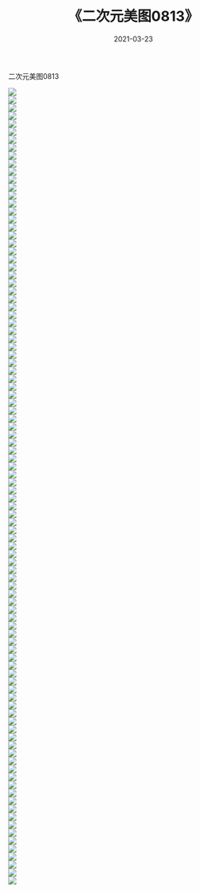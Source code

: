 ﻿---
layout: post
title:  《二次元美图0813》
date:   2021-03-23
img: http://imgx.orgx.ga/二次元/2021/二次元美图0813/000.jpg
categories: [美女, 清纯, 唯美]
---

二次元美图0813

 ![](http://imgx.orgx.ga/二次元/2021/二次元美图0813/001.png) <br>![](http://imgx.orgx.ga/二次元/2021/二次元美图0813/002.png) <br>![](http://imgx.orgx.ga/二次元/2021/二次元美图0813/003.png) <br>![](http://imgx.orgx.ga/二次元/2021/二次元美图0813/004.png) <br>![](http://imgx.orgx.ga/二次元/2021/二次元美图0813/005.png) <br>![](http://imgx.orgx.ga/二次元/2021/二次元美图0813/006.png) <br>![](http://imgx.orgx.ga/二次元/2021/二次元美图0813/007.png) <br>![](http://imgx.orgx.ga/二次元/2021/二次元美图0813/008.png) <br>![](http://imgx.orgx.ga/二次元/2021/二次元美图0813/009.png) <br>![](http://imgx.orgx.ga/二次元/2021/二次元美图0813/010.png) <br>![](http://imgx.orgx.ga/二次元/2021/二次元美图0813/011.png) <br>![](http://imgx.orgx.ga/二次元/2021/二次元美图0813/012.png) <br>![](http://imgx.orgx.ga/二次元/2021/二次元美图0813/013.png) <br>![](http://imgx.orgx.ga/二次元/2021/二次元美图0813/014.png) <br>![](http://imgx.orgx.ga/二次元/2021/二次元美图0813/015.png) <br>![](http://imgx.orgx.ga/二次元/2021/二次元美图0813/016.png) <br>![](http://imgx.orgx.ga/二次元/2021/二次元美图0813/017.png) <br>![](http://imgx.orgx.ga/二次元/2021/二次元美图0813/018.png) <br>![](http://imgx.orgx.ga/二次元/2021/二次元美图0813/019.png) <br>![](http://imgx.orgx.ga/二次元/2021/二次元美图0813/020.png) <br>![](http://imgx.orgx.ga/二次元/2021/二次元美图0813/021.png) <br>![](http://imgx.orgx.ga/二次元/2021/二次元美图0813/022.png) <br>![](http://imgx.orgx.ga/二次元/2021/二次元美图0813/023.png) <br>![](http://imgx.orgx.ga/二次元/2021/二次元美图0813/024.png) <br>![](http://imgx.orgx.ga/二次元/2021/二次元美图0813/025.png) <br>![](http://imgx.orgx.ga/二次元/2021/二次元美图0813/026.png) <br>![](http://imgx.orgx.ga/二次元/2021/二次元美图0813/027.png) <br>![](http://imgx.orgx.ga/二次元/2021/二次元美图0813/028.png) <br>![](http://imgx.orgx.ga/二次元/2021/二次元美图0813/029.png) <br>![](http://imgx.orgx.ga/二次元/2021/二次元美图0813/030.png) <br>![](http://imgx.orgx.ga/二次元/2021/二次元美图0813/031.png) <br>![](http://imgx.orgx.ga/二次元/2021/二次元美图0813/032.png) <br>![](http://imgx.orgx.ga/二次元/2021/二次元美图0813/033.png) <br>![](http://imgx.orgx.ga/二次元/2021/二次元美图0813/034.png) <br>![](http://imgx.orgx.ga/二次元/2021/二次元美图0813/035.png) <br>![](http://imgx.orgx.ga/二次元/2021/二次元美图0813/036.png) <br>![](http://imgx.orgx.ga/二次元/2021/二次元美图0813/037.png) <br>![](http://imgx.orgx.ga/二次元/2021/二次元美图0813/038.png) <br>![](http://imgx.orgx.ga/二次元/2021/二次元美图0813/039.png) <br>![](http://imgx.orgx.ga/二次元/2021/二次元美图0813/040.png) <br>![](http://imgx.orgx.ga/二次元/2021/二次元美图0813/041.png) <br>![](http://imgx.orgx.ga/二次元/2021/二次元美图0813/042.png) <br>![](http://imgx.orgx.ga/二次元/2021/二次元美图0813/043.png) <br>![](http://imgx.orgx.ga/二次元/2021/二次元美图0813/044.png) <br>![](http://imgx.orgx.ga/二次元/2021/二次元美图0813/045.png) <br>![](http://imgx.orgx.ga/二次元/2021/二次元美图0813/046.png) <br>![](http://imgx.orgx.ga/二次元/2021/二次元美图0813/047.png) <br>![](http://imgx.orgx.ga/二次元/2021/二次元美图0813/048.png) <br>![](http://imgx.orgx.ga/二次元/2021/二次元美图0813/049.png) <br>![](http://imgx.orgx.ga/二次元/2021/二次元美图0813/050.png) <br>![](http://imgx.orgx.ga/二次元/2021/二次元美图0813/051.png) <br>![](http://imgx.orgx.ga/二次元/2021/二次元美图0813/052.png) <br>![](http://imgx.orgx.ga/二次元/2021/二次元美图0813/053.png) <br>![](http://imgx.orgx.ga/二次元/2021/二次元美图0813/054.png) <br>![](http://imgx.orgx.ga/二次元/2021/二次元美图0813/055.png) <br>![](http://imgx.orgx.ga/二次元/2021/二次元美图0813/056.png) <br>![](http://imgx.orgx.ga/二次元/2021/二次元美图0813/057.png) <br>![](http://imgx.orgx.ga/二次元/2021/二次元美图0813/058.png) <br>![](http://imgx.orgx.ga/二次元/2021/二次元美图0813/059.png) <br>![](http://imgx.orgx.ga/二次元/2021/二次元美图0813/060.png) <br>![](http://imgx.orgx.ga/二次元/2021/二次元美图0813/061.png) <br>![](http://imgx.orgx.ga/二次元/2021/二次元美图0813/062.png) <br>![](http://imgx.orgx.ga/二次元/2021/二次元美图0813/063.png) <br>![](http://imgx.orgx.ga/二次元/2021/二次元美图0813/064.png) <br>![](http://imgx.orgx.ga/二次元/2021/二次元美图0813/065.png) <br>![](http://imgx.orgx.ga/二次元/2021/二次元美图0813/066.png) <br>![](http://imgx.orgx.ga/二次元/2021/二次元美图0813/067.png) <br>![](http://imgx.orgx.ga/二次元/2021/二次元美图0813/068.png) <br>![](http://imgx.orgx.ga/二次元/2021/二次元美图0813/069.png) <br>![](http://imgx.orgx.ga/二次元/2021/二次元美图0813/070.png) <br>![](http://imgx.orgx.ga/二次元/2021/二次元美图0813/071.png) <br>![](http://imgx.orgx.ga/二次元/2021/二次元美图0813/072.png) <br>![](http://imgx.orgx.ga/二次元/2021/二次元美图0813/073.png) <br>![](http://imgx.orgx.ga/二次元/2021/二次元美图0813/074.png) <br>![](http://imgx.orgx.ga/二次元/2021/二次元美图0813/075.png) <br>![](http://imgx.orgx.ga/二次元/2021/二次元美图0813/076.png) <br>![](http://imgx.orgx.ga/二次元/2021/二次元美图0813/077.png) <br>![](http://imgx.orgx.ga/二次元/2021/二次元美图0813/078.png) <br>![](http://imgx.orgx.ga/二次元/2021/二次元美图0813/079.png) <br>![](http://imgx.orgx.ga/二次元/2021/二次元美图0813/080.png) <br>![](http://imgx.orgx.ga/二次元/2021/二次元美图0813/081.png) <br>![](http://imgx.orgx.ga/二次元/2021/二次元美图0813/082.png) <br>![](http://imgx.orgx.ga/二次元/2021/二次元美图0813/083.png) <br>![](http://imgx.orgx.ga/二次元/2021/二次元美图0813/084.png) <br>![](http://imgx.orgx.ga/二次元/2021/二次元美图0813/085.png) <br>![](http://imgx.orgx.ga/二次元/2021/二次元美图0813/086.png) <br>![](http://imgx.orgx.ga/二次元/2021/二次元美图0813/087.png) <br>![](http://imgx.orgx.ga/二次元/2021/二次元美图0813/088.png) <br>![](http://imgx.orgx.ga/二次元/2021/二次元美图0813/089.png) <br>![](http://imgx.orgx.ga/二次元/2021/二次元美图0813/090.png) <br>![](http://imgx.orgx.ga/二次元/2021/二次元美图0813/091.png) <br>![](http://imgx.orgx.ga/二次元/2021/二次元美图0813/092.png) <br>![](http://imgx.orgx.ga/二次元/2021/二次元美图0813/093.png) <br>![](http://imgx.orgx.ga/二次元/2021/二次元美图0813/094.png) <br>![](http://imgx.orgx.ga/二次元/2021/二次元美图0813/095.png) <br>![](http://imgx.orgx.ga/二次元/2021/二次元美图0813/096.png) <br>![](http://imgx.orgx.ga/二次元/2021/二次元美图0813/097.png) <br>![](http://imgx.orgx.ga/二次元/2021/二次元美图0813/098.png) <br>![](http://imgx.orgx.ga/二次元/2021/二次元美图0813/099.png) <br>![](http://imgx.orgx.ga/二次元/2021/二次元美图0813/100.png) <br>